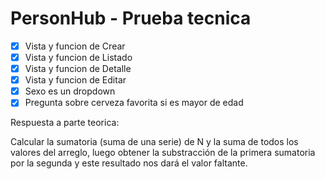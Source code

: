 # PersonHub - Prueba tecnica

- [x] Vista y funcion de Crear
- [x] Vista y funcion de Listado
- [x] Vista y funcion de Detalle
- [x] Vista y funcion de Editar
- [x] Sexo es un dropdown
- [x] Pregunta sobre cerveza favorita si es mayor de edad

Respuesta a parte teorica:

Calcular la sumatoria (suma de una serie) de N y la suma de todos los valores del arreglo, luego obtener la substracción de la primera sumatoria por la segunda y este resultado nos dará el valor faltante.
